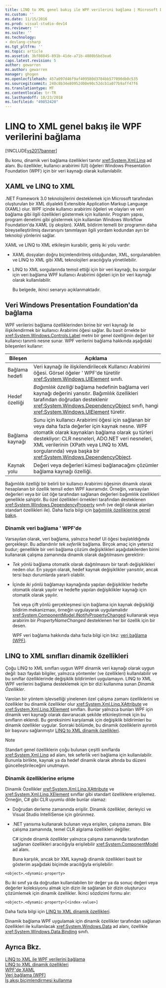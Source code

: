 ```yaml
---
title: LINQ to XML genel bakış ile WPF verilerini bağlama | Microsoft Docs
ms.custom: ''
ms.date: 11/15/2016
ms.prod: visual-studio-dev14
ms.reviewer: ''
ms.suite: ''
ms.technology:
- devlang-csharp
ms.tgt_pltfrm: ''
ms.topic: article
ms.assetid: 3bf80845-891b-41de-a71b-4080b5bd3ea6
caps.latest.revision: 5
author: gewarren
ms.author: gewarren
manager: ghogen
ms.openlocfilehash: 457a097d46f9af409580d3784bb577090db0c535
ms.sourcegitcommit: 240c8b34e80952d00e90c52dcb1a077b9aff47f6
ms.translationtype: MT
ms.contentlocale: tr-TR
ms.lasthandoff: 10/23/2018
ms.locfileid: "49852420"
---
```

# <a name="wpf-data-binding-with-linq-to-xml-overview"></a>LINQ to XML genel bakış ile WPF verilerini bağlama
[!INCLUDE[vs2017banner](../includes/vs2017banner.md)]

Bu konu, dinamik veri bağlama özellikleri tanıtır <xref:System.Xml.Linq> ad alanı. Bu özellikler, kullanıcı arabirimi (UI) öğeleri Windows Presentation Foundation (WPF) için bir veri kaynağı olarak kullanılabilir.  
  
## <a name="xaml-and-linq-to-xml"></a>XAML ve LINQ to XML  
 .NET Framework 3.0 teknolojilerini desteklemek için Microsoft tarafından oluşturulan bir XML diyalekti Extensible Application Markup Language (XAML) olur. WPF içinde kullanıcı arabirimi öğeleri ve olayları ve veri bağlama gibi ilgili özellikleri göstermek için kullanılır. Program yapısı, program denetimi gibi göstermek için kullanılan Windows Workflow Foundation'da XAML (*iş akışları*). XAML bildirim temelli bir programın daha bireyselleştirilmiş davranışını tanımlayan ilgili yordam kodundan ayrı bir teknoloji yönlerini sağlar.  
  
 XAML ve LINQ to XML etkileşim kurabilir, geniş iki yolu vardır:  
  
- XAML dosyaları doğru biçimlendirilmiş olduğundan, XML, sorgulanabilen ve LINQ to XML gibi XML teknolojileri aracılığıyla yönetilebilir.  
  
- LINQ to XML sorgularında temsil ettiği için bir veri kaynağı, bu sorgular için veri bağlama WPF kullanıcı Arabirimi öğeleri için bir veri kaynağı olarak kullanılabilir.  
  
  Bu belgede, ikinci senaryo açıklanmaktadır.  
  
## <a name="data-binding-in-the-windows-presentation-foundation"></a>Veri Windows Presentation Foundation'da bağlama  
 WPF verilerini bağlama özelliklerinden birine bir veri kaynağı ile ilişkilendirmek bir kullanıcı Arabirimi öğesi sağlar. Bu basit örnekte bir <xref:System.Windows.Controls.Label> metni bir genel özelliğinin değeri bir kullanıcı tanımlı nesne sunar. WPF verilerini bağlama hakkında aşağıdaki bileşenleri kullanır:  
  
|Bileşen|Açıklama|  
|---------------|-----------------|  
|Bağlama hedefi|Veri kaynağı ile ilişkilendirilecek Kullanıcı Arabirimi öğesi. Görsel öğeler ' WPF'de türetilir <xref:System.Windows.UIElement> sınıfı.|  
|Hedef özelliği|*Bağımlılık özelliği* bağlama hedefinin bağlama veri kaynağı değerini yansıtır. Bağımlılık özellikleri tarafından doğrudan desteklenir <xref:System.Windows.DependencyObject> sınıfı, hangi <xref:System.Windows.UIElement> türetir.|  
|Bağlama kaynağı|Sunu için kullanıcı Arabirimi öğesi için sağlanan bir veya daha fazla değerler için kaynak nesne. WPF otomatik olarak kaynakları bağlama olarak şu türleri destekliyor: CLR nesneleri, ADO.NET veri nesneleri, XML verilerinin (XPath veya LINQ to XML sorgularında) veya başka bir <xref:System.Windows.DependencyObject>.|  
|Kaynak yolu|Değeri veya değerleri kümesi bağlanacağını çözümler bağlama kaynağı özelliği.|  
  
 Bağımlılık özelliği bir belirli bir kullanıcı Arabirimi öğesinin dinamik olarak hesaplanan bir özellik temsil eden WPF kavramıdır. Örneğin, varsayılan değerleri veya bir üst öğe tarafından sağlanan değerleri bağımlılık özellikleri genellikle sahiptir. Bu özel özellikleri örnekleri tarafından desteklenen <xref:System.Windows.DependencyProperty> sınıfı (ve değil olarak alanları standart özellikleri ile). Daha fazla bilgi için [bağımlılık özelliklerine genel bakış](http://msdn.microsoft.com/library/d119d00c-3afb-48d6-87a0-c4da4f83dee5).  
  
### <a name="dynamic-data-binding-in-wpf"></a>Dinamik veri bağlama ' WPF'de  
 Varsayılan olarak, veri bağlama, yalnızca hedef UI öğesi başlatıldığında gerçekleşir. Bu adlandırılır *tek seferlik* bağlama. Birçok amaç için yetersiz budur; genellikle bir veri bağlama çözüm değişiklikleri aşağıdakilerden birini kullanarak çalışma zamanında dinamik olarak dağıtılmasını gerektirir:  
  
- *Tek yönlü* bağlama otomatik olarak dağıtılmasını bir tarafı değişiklikleri neden olur. En yaygın olarak, hedef kaynak değişiklikler yansıtılır, ancak tersi bazı durumlarda yararlı olabilir.  
  
- İçinde *iki yönlü* bağlamayı kaynağında yapılan değişiklikler hedefte otomatik olarak yayılır ve hedefte yapılan değişiklikler kaynağı için otomatik olarak yayılır.  
  
  Tek veya çift yönlü gerçekleşmesi için bağlama için kaynak değişikliği bildirim mekanizması, örneğin uygulayarak uygulamalıdır <xref:System.ComponentModel.INotifyPropertyChanged> kullanarak veya arabirim bir *PropertyNameChanged* desteklenen her bir özellik için bir desen.  
  
  WPF veri bağlama hakkında daha fazla bilgi için bkz: [veri bağlama (WPF)](http://msdn.microsoft.com/library/90f79b97-17e7-40d1-abf0-3ba600ad1d7e).  
  
## <a name="dynamic-properties-in-linq-to-xml-classes"></a>LINQ to XML sınıfları dinamik özellikleri  
 Çoğu LINQ to XML sınıfları uygun WPF dinamik veri kaynağı olarak uygun değil: bazı faydalı bilgiler, yalnızca yöntemler (ve özellikleri) kullanılabilir ve bu sınıflar özelliklerinde değişiklik bildirimleri uygulamayın. LINQ to XML WPF verilerini bağlama desteklemek için bir dizi kullanıma sunan *Dinamik Özellikler*.  
  
 Varolan bir yöntem işlevselliği yinelenen özel çalışma zamanı özelliklerini ve özellikler bu dinamik özellikler olur <xref:System.Xml.Linq.XAttribute> ve <xref:System.Xml.Linq.XElement> sınıfları. Bunlar yalnızca bunları WPF için dinamik veri kaynağı olarak davranacak şekilde etkinleştirmek için bu sınıfların eklendi. Bu gereksinimi karşılamak için değişiklik bildirimleri bu dinamik özellikler uygular. Sonraki bölümde, bu dinamik özelliklerin ayrıntılı bir başvuru sağlanmıştır [LINQ to XML dinamik özellikleri](../designers/linq-to-xml-dynamic-properties.md).  
  
> [!NOTE]
>  Standart genel özelliklerin çoğu bulunan çeşitli sınıflarda <xref:System.Xml.Linq> ad alanı, tek seferlik veri bağlama için kullanılabilir. Bununla birlikte, kaynak ya da hedef dinamik olarak altında bu düzeni güncelleştirileceğini unutmayın.  
  
### <a name="accessing-dynamic-properties"></a>Dinamik özelliklerine erişme  
 Dinamik Özellikler <xref:System.Xml.Linq.XAttribute> ve <xref:System.Xml.Linq.XElement> sınıflar gibi standart özelliklere erişilemez. Örneğin, C# gibi CLR uyumlu dilde bunlar olamaz:  
  
- Doğrudan derleme zamanında erişilir. Dinamik özellikler, derleyici ve Visual Studio IntelliSense için görünmez.  
  
- .NET yansıma kullanarak bulunan veya erişilen, çalışma zamanı. Bile çalışma zamanında, temel CLR algılama özellikleri değiller.  
  
  C# içinde dinamik özellikler yalnızca çalışma zamanında tarafından sağlanan özellikleri aracılığıyla erişilebilir <xref:System.ComponentModel> ad alanı.  
  
  Buna karşılık, ancak bir XML kaynağı dinamik özellikleri basit bir gösterim aşağıdaki biçimde aracılığıyla erişilebilir:  
  
```  
<object>.<dynamic-property>  
```  
  
 Bu iki sınıf ya da doğrudan kullanılabilen bir değer ya da sonuç değeri veya değerler koleksiyonu almak için dizin ile sağlanan bir dizin oluşturucu çözümlemek için dinamik özellikler. İkinci sözdizimi formu alır:  
  
```  
<object>.<dynamic-property>[<index-value>]  
```  
  
 Daha fazla bilgi için [LINQ to XML dinamik özellikleri](../designers/linq-to-xml-dynamic-properties.md).  
  
 Dinamik bağlama WPF uygulamak için dinamik özellikler tarafından sağlanan özellikleri ile kullanılacak <xref:System.Windows.Data> ad alanı, özellikle <xref:System.Windows.Data.Binding> sınıfı.  
  
## <a name="see-also"></a>Ayrıca Bkz.  
 [LINQ to XML ile WPF verilerini bağlama](../designers/wpf-data-binding-with-linq-to-xml.md)   
 [LINQ to XML dinamik özellikleri](../designers/linq-to-xml-dynamic-properties.md)   
 [WPF'de XAML](http://msdn.microsoft.com/library/5d858575-a83b-42df-ad3f-047ed2d6e3c8)   
 [Veri bağlama (WPF)](http://msdn.microsoft.com/library/90f79b97-17e7-40d1-abf0-3ba600ad1d7e)   
 [İş akışı biçimlendirmesi kullanma](http://go.microsoft.com/fwlink/?LinkId=98685)



